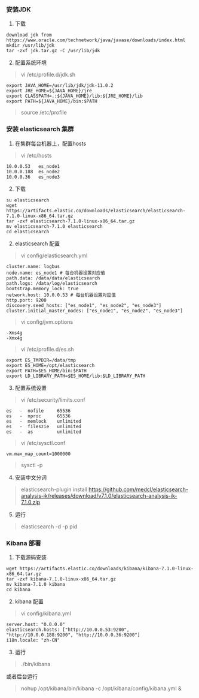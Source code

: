 
### 安装JDK
1. 下载
```
download jdk from https://www.oracle.com/technetwork/java/javase/downloads/index.html
mkdir /usr/lib/jdk
tar -zxf jdk.tar.gz -C /usr/lib/jdk
```
2. 配置系统环境
> vi /etc/profile.d/jdk.sh
```
export JAVA_HOME=/usr/lib/jdk/jdk-11.0.2
export JRE_HOME=${JAVA_HOME}/jre
export CLASSPATH=.:${JAVA_HOME}/lib:${JRE_HOME}/lib
export PATH=${JAVA_HOME}/bin:$PATH
```
> source /etc/profile

### 安装 elasticsearch 集群

1. 在集群每台机器上，配置hosts
> vi /etc/hosts
```
10.0.0.53   es_node1
10.0.0.188  es_node2
10.0.0.36   es_node3
```

2. 下载
```
su elasticsearch
wget https://artifacts.elastic.co/downloads/elasticsearch/elasticsearch-7.1.0-linux-x86_64.tar.gz
tar -zxf elasticsearch-7.1.0-linux-x86_64.tar.gz
mv elasticsearch-7.1.0 elasticsearch
cd elasticsearch
```

2. elasticsearch 配置
> vi config/elasticsearch.yml
```
cluster.name: logbus
node.name: es_node1 # 每台机器设置对应值
path.data: /data/data/elasticsearch
path.logs: /data/log/elasticsearch
bootstrap.memory_lock: true
network.host: 10.0.0.53 # 每台机器设置对应值
http.port: 9200
discovery.seed_hosts: ["es_node1", "es_node2", "es_node3"]
cluster.initial_master_nodes: ["es_node1", "es_node2", "es_node3"]
```

> vi config/jvm.options
```
-Xms4g
-Xmx4g
```

> vi /etc/profile.d/es.sh
```
export ES_TMPDIR=/data/tmp
export ES_HOME=/opt/elasticsearch
export PATH=$ES_HOME/bin:$PATH
export LD_LIBRARY_PATH=$ES_HOME/lib:$LD_LIBRARY_PATH
```

3. 配置系统设置
> vi /etc/security/limits.conf
```
es   -  nofile     65536
es   -  nproc      65536
es   -  memlock    unlimited
es   -  fileszie   unlimited
es   -  as         unlimited
```

> vi /etc/sysctl.conf
```
vm.max_map_count=1000000
```

> sysctl -p


4. 安装中文分词
> elasticsearch-plugin install https://github.com/medcl/elasticsearch-analysis-ik/releases/download/v7.1.0/elasticsearch-analysis-ik-7.1.0.zip

5. 运行
> elasticsearch -d -p pid

### Kibana 部署
1. 下载源码安装
```
wget https://artifacts.elastic.co/downloads/kibana/kibana-7.1.0-linux-x86_64.tar.gz
tar -zxf kibana-7.1.0-linux-x86_64.tar.gz
mv kibana-7.1.0 kibana
cd kibana
```

2. kibana 配置
> vi config/kibana.yml
```
server.host: "0.0.0.0"
elasticsearch.hosts: ["http://10.0.0.53:9200", "http://10.0.0.188:9200", "http://10.0.0.36:9200"]
i18n.locale: "zh-CN"
``` 

3. 运行
> ./bin/kibana

或者后台运行

> nohup /opt/kibana/bin/kibana -c /opt/kibana/config/kibana.yml &

